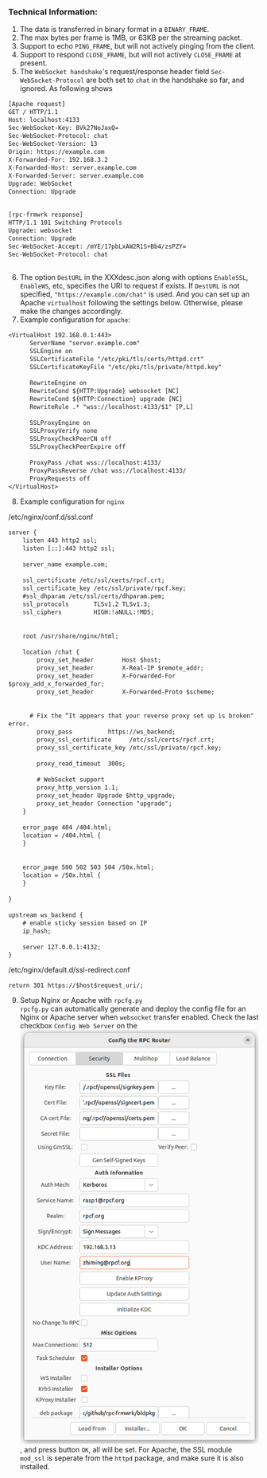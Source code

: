 ### Technical Information:   

  1. The data is transferred in binary format in a `BINARY_FRAME`.
  2. The max bytes per frame is 1MB, or 63KB per the streaming packet.
  3. Support to echo `PING_FRAME`, but will not actively pinging from the client.   
  4. Support to respond `CLOSE_FRAME`, but will not actively `CLOSE_FRAME` at present.   
  5. The `WebSocket handshake`'s request/response header field `Sec-WebSocket-Protocol` are both set to `chat` in the handshake so far, and ignored. As following shows
  ```
[Apache request]
GET / HTTP/1.1
Host: localhost:4133
Sec-WebSocket-Key: BVk27NoJaxQ=
Sec-WebSocket-Protocol: chat
Sec-WebSocket-Version: 13
Origin: https://example.com
X-Forwarded-For: 192.168.3.2
X-Forwarded-Host: server.example.com
X-Forwarded-Server: server.example.com
Upgrade: WebSocket
Connection: Upgrade


  ```
  ```
[rpc-frmwrk response]  
HTTP/1.1 101 Switching Protocols
Upgrade: websocket
Connection: Upgrade
Sec-WebSocket-Accept: /mYE/17pbLxAW2R1S+Bb4/zsPZY=
Sec-WebSocket-Protocol: chat


  ```
  6. The option `DestURL` in the XXXdesc.json along with options `EnableSSL`, `EnableWS`, etc, specifies the URI to request if exists. If `DestURL` is not specified, `"https://example.com/chat"` is used. And you can set up an Apache `virtualhost` following the settings below. Otherwise, please make the changes accordingly.
  7. Example configuration for `apache`:
  ```
  <VirtualHost 192.168.0.1:443>
        ServerName "server.example.com"
        SSLEngine on
        SSLCertificateFile "/etc/pki/tls/certs/httpd.crt"
        SSLCertificateKeyFile "/etc/pki/tls/private/httpd.key"

        RewriteEngine on
        RewriteCond ${HTTP:Upgrade} websocket [NC]
        RewriteCond ${HTTP:Connection} upgrade [NC]
        RewriteRule .* "wss://localhost:4133/$1" [P,L]

        SSLProxyEngine on
        SSLProxyVerify none
        SSLProxyCheckPeerCN off
        SSLProxyCheckPeerExpire off

        ProxyPass /chat wss://localhost:4133/
        ProxyPassReverse /chat wss://localhost:4133/
        ProxyRequests off
</VirtualHost>
```

  8. Example configuration for `nginx`

/etc/nginx/conf.d/ssl.conf
```
server {
    listen 443 http2 ssl;
    listen [::]:443 http2 ssl;

    server_name example.com;

    ssl_certificate /etc/ssl/certs/rpcf.crt;
    ssl_certificate_key /etc/ssl/private/rpcf.key;
    #ssl_dhparam /etc/ssl/certs/dhparam.pem;
    ssl_protocols       TLSv1.2 TLSv1.3;
    ssl_ciphers         HIGH:!aNULL:!MD5;


    root /usr/share/nginx/html;

    location /chat {
        proxy_set_header        Host $host;
        proxy_set_header        X-Real-IP $remote_addr;
        proxy_set_header        X-Forwarded-For $proxy_add_x_forwarded_for;
        proxy_set_header        X-Forwarded-Proto $scheme;


      # Fix the “It appears that your reverse proxy set up is broken" error.
        proxy_pass          https://ws_backend;
        proxy_ssl_certificate     /etc/ssl/certs/rpcf.crt;
        proxy_ssl_certificate_key /etc/ssl/private/rpcf.key;
   
        proxy_read_timeout  300s;

        # WebSocket support
        proxy_http_version 1.1;
        proxy_set_header Upgrade $http_upgrade;
        proxy_set_header Connection "upgrade";
    }

    error_page 404 /404.html;
    location = /404.html {
    }


    error_page 500 502 503 504 /50x.html;
    location = /50x.html {
    }
 
}

upstream ws_backend {
    # enable sticky session based on IP
    ip_hash;

    server 127.0.0.1:4132;
}
```
/etc/nginx/default.d/ssl-redirect.conf
```
return 301 https://$host$request_uri/;
```

  9. Setup Nginx or Apache with `rpcfg.py`   
  `rpcfg.py` can automatically generate and deploy the config file for an Nginx or Apache server when `websocket` transfer enabled. Check the last checkbox `Config Web Server` on the ![security page](https://github.com/zhiming99/rpc-frmwrk/blob/master/pics/rpcfg2.png), and press button `OK`, all will be set. For Apache, the SSL module `mod_ssl` is seperate from the `httpd` package, and make sure it is also installed.
